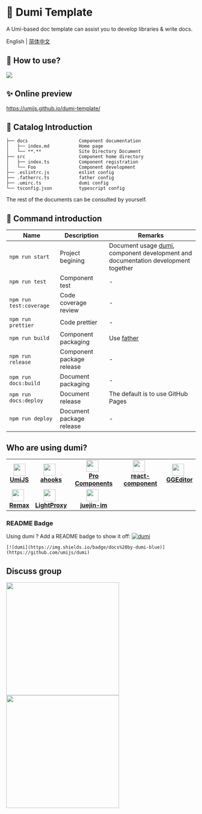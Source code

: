 # 🌟 Dumi Template

A Umi-based doc template can assist you to develop libraries & write docs.

English | [简体中文](./README.zh-CN.md)

## 🚀 How to use?

![](https://gw.alipayobjects.com/zos/bmw-prod/91791904-cdde-4408-959d-72fd0c9049b1/kj80x6lv_w1918_h352.png)

## ✨ Online preview

https://umijs.github.io/dumi-template/

## 📒 Catalog Introduction

```
├── docs                   Component documentation
│   ├── index.md           Home page
│   └── **.**              Site Directory Document
├── src                    Component home directory
│   ├── index.ts           Component registration
│   └── Foo                Component development
├── .eslintrc.js           eslint config
├── .fatherrc.ts           father config
├── .umirc.ts              dumi config
└── tsconfig.json          typescript config
```

The rest of the documents can be consulted by yourself.

## 🤖 Command introduction

| Name                    | Description               | Remarks                                                                                                            |
| ----------------------- | ------------------------- | ------------------------------------------------------------------------------------------------------------------ |
| `npm run start`         | Project begining          | Document usage [dumi](https://github.com/umijs/dumi), component development and documentation development together |
| `npm run test`          | Component test            | -                                                                                                                  |
| `npm run test:coverage` | Code coverage review      | -                                                                                                                  |
| `npm run prettier`      | Code prettier             | -                                                                                                                  |
| `npm run build`         | Component packaging       | Use [father](https://github.com/umijs/father)                                                                      |
| `npm run release`       | Component package release | -                                                                                                                  |
| `npm run docs:build`    | Document packaging        | -                                                                                                                  |
| `npm run docs:deploy`   | Document release          | The default is to use GitHub Pages                                                                                 |
| `npm run deploy`        | Document package release  | -                                                                                                                  |

## Who are using dumi?

<table>
  <tbody>
    <tr>
      <td align="center">
        <a target="_blank" href="https://umijs.org">
          <img
            width="32"
            src="https://gw.alipayobjects.com/zos/bmw-prod/598d14af-4f1c-497d-b579-5ac42cd4dd1f/k7bjua9c_w132_h130.png"
          />
          <br>
          <strong>UmiJS</strong>
        </a>
      </td>
      <td align="center">
        <a target="_blank" href="https://ahooks.js.org/">
          <img
            height="32"
            style="vertical-align: -0.32em; margin-right: 8px;"
            src="https://ahooks.js.org/logo.svg"
          />
          <br>
          <strong>ahooks</strong>
        </a>
      </td>
      <td align="center">
        <a target="_blank" href="https://procomponents.ant.design/">
          <img
            width="32"
            style="vertical-align: -0.32em; margin-right: 8px;"
            src="https://gw.alipayobjects.com/zos/rmsportal/KDpgvguMpGfqaHPjicRK.svg"
          />
          <br>
          <strong>Pro Components</strong>
        </a>
      </td>
      <td align="center">
        <a target="_blank" href="https://github.com/react-component">
          <img
            width="32"
            style="vertical-align: -0.32em; margin-right: 8px;"
            src="https://avatars3.githubusercontent.com/u/9441414?s=200&v=4"
          />
          <br>
          <strong>react-component</strong>
        </a>
      </td>
      <td align="center">
        <a target="_blank" href="https://ggeditor.com">
          <img
            width="32"
            style="vertical-align: -0.32em; margin-right: 8px;"
            src="https://img.alicdn.com/tfs/TB1FFA1CFP7gK0jSZFjXXc5aXXa-214-200.png"
          />
          <br>
          <strong>GGEditor</strong>
        </a>
      </td>
    </tr>
    <tr>
      <td align="center">
        <a target="_blank" href="https://remaxjs.org">
          <img
            width="32"
            style="vertical-align: -0.32em; margin-right: 8px;"
            src="https://gw.alipayobjects.com/mdn/rms_b5fcc5/afts/img/A*1NHAQYduQiQAAAAAAAAAAABkARQnAQ"
          />
          <br>
          <strong>Remax</strong>
        </a>
      </td>
      <td align="center">
        <a target="_blank" href="https://lightproxy.org">
          <img
            width="32"
            style="vertical-align: -0.32em; margin-right: 8px;"
            src="https://user-images.githubusercontent.com/5436704/81533849-83e00f00-9399-11ea-943d-ac5fd4653906.png"
          />
          <br>
          <strong>LightProxy</strong>
        </a>
      </td>
      <td align="center">
        <a target="_blank" href="https://juejin-im.github.io/open-source/">
          <img
            width="32"
            style="vertical-align: -0.32em; margin-right: 8px;"
            src="https://avatars3.githubusercontent.com/u/69633008?s=200&v=4"
          />
          <br>
          <strong>juejin-im</strong>
        </a>
      </td>
    </tr>
  </tbody>
</table>

### README Badge

Using dumi ? Add a README badge to show it off: [![dumi](https://img.shields.io/badge/docs%20by-dumi-blue)](https://github.com/umijs/dumi)

```
[![dumi](https://img.shields.io/badge/docs%20by-dumi-blue)](https://github.com/umijs/dumi)
```

## Discuss group

<div>
  <img src="https://gw.alipayobjects.com/zos/bmw-prod/881c4596-a6cc-4f69-be8d-f94c4e02e058/k7ttshpq_w1004_h1346.jpeg" width="300" />
  <img src="https://gw.alipayobjects.com/zos/bmw-prod/c18bc2a5-719a-48ca-b225-c79ef88bfb43/k7m10ymd_w1004_h1346.jpeg" width="300" />
</div>
